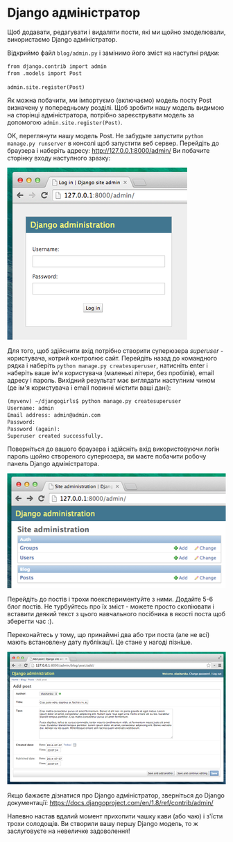 # Django адміністратор

Щоб додавати, редагувати і видаляти пости, які ми щойно змоделювали, використаємо Django адміністратор.

Відкриймо файл `blog/admin.py` і замінимо його зміст на наступні рядки:

    from django.contrib import admin
    from .models import Post
    
    admin.site.register(Post)
    

Як можна побачити, ми імпортуємо (включаємо) модель посту Post визначену у попередньому розділі. Щоб зробити нашу модель видимою на сторінці адміністратора, потрібно зареєструвати модель за допомогою `admin.site.register(Post)`.

OK, переглянути нашу модель Post. Не забудьте запустити `python manage.py runserver` в консолі щоб запустити веб сервер. Перейдіть до браузера і наберіть адресу: http://127.0.0.1:8000/admin/ Ви побачите сторінку входу наступного зразку:

![Сторінка авторизації](images/login_page2.png)

Для того, щоб здійснити вхід потрібно створити суперюзера *superuser* - користувача, котрий контролює сайт. Перейдіть назад до командного рядка і наберіть `python manage.py createsuperuser`, натисніть enter і наберіть ваше ім'я користувача (маленькі літери, без пробілів), email адресу і пароль. Вихідний результат має виглядати наступним чином (де ім'я користувача і email повинні містити ваші дані):

    (myvenv) ~/djangogirls$ python manage.py createsuperuser
    Username: admin
    Email address: admin@admin.com
    Password:
    Password (again):
    Superuser created successfully.
    

Поверніться до вашого браузера і здійсніть вхід використовуючи логін пароль щойно створеного суперюзера, ви маєте побачити робочу панель Django адміністратора.

![Django адміністратор](images/django_admin3.png)

Перейдіть до постів і трохи поекспериментуйте з ними. Додайте 5-6 блог постів. Не турбуйтесь про їх зміст - можете просто скопіювати і вставити деякий текст з цього навчального посібника в якості поста щоб зберегти час :).

Переконайтесь у тому, що принаймні два або три поста (але не всі) мають встановлену дату публікації. Це стане у нагоді пізніше. 

![Django адміністратор](images/edit_post3.png)

Якщо бажаєте дізнатися про Django адміністратор, зверніться до Django документації: https://docs.djangoproject.com/en/1.8/ref/contrib/admin/

Напевно настав вдалий момент прихопити чашку кави (або чаю) і з'їсти трохи солодощів. Ви створили вашу першу Django модель, то ж заслуговуєте на невеличке задоволення!
